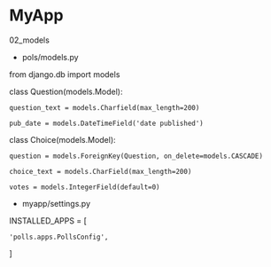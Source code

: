 # MyApp
02_models

- pols/models.py

from django.db import models

class Question(models.Model):

    question_text = models.Charfield(max_length=200)
    
    pub_date = models.DateTimeField('date published')


class Choice(models.Model):

    question = models.ForeignKey(Question, on_delete=models.CASCADE)
    
    choice_text = models.CharField(max_length=200)
    
    votes = models.IntegerField(default=0)
    
- myapp/settings.py

INSTALLED_APPS = [

    'polls.apps.PollsConfig',
]

